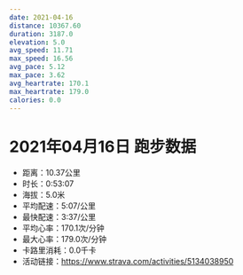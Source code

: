 ```yaml
---
date: 2021-04-16
distance: 10367.60
duration: 3187.0
elevation: 5.0
avg_speed: 11.71
max_speed: 16.56
avg_pace: 5.12
max_pace: 3.62
avg_heartrate: 170.1
max_heartrate: 179.0
calories: 0.0
---
```


# 2021年04月16日 跑步数据

- 距离：10.37公里
- 时长：0:53:07
- 海拔：5.0米
- 平均配速：5:07/公里
- 最快配速：3:37/公里
- 平均心率：170.1次/分钟
- 最大心率：179.0次/分钟
- 卡路里消耗：0.0千卡
- 活动链接：https://www.strava.com/activities/5134038950
